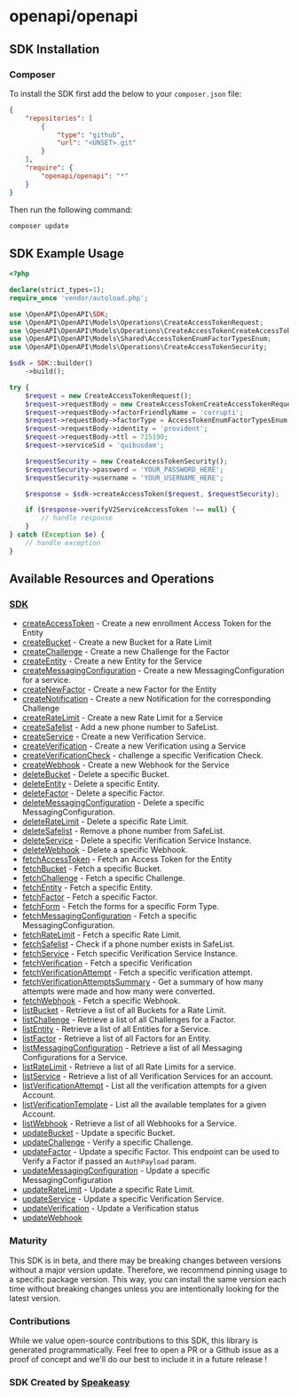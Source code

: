 # openapi/openapi

<!-- Start SDK Installation -->
## SDK Installation

### Composer

To install the SDK first add the below to your `composer.json` file:

```json
{
    "repositories": [
        {
            "type": "github",
            "url": "<UNSET>.git"
        }
    ],
    "require": {
        "openapi/openapi": "*"
    }
}
```

Then run the following command:

```bash
composer update
```
<!-- End SDK Installation -->

## SDK Example Usage
<!-- Start SDK Example Usage -->
```php
<?php

declare(strict_types=1);
require_once 'vendor/autoload.php';

use \OpenAPI\OpenAPI\SDK;
use \OpenAPI\OpenAPI\Models\Operations\CreateAccessTokenRequest;
use \OpenAPI\OpenAPI\Models\Operations\CreateAccessTokenCreateAccessTokenRequest;
use \OpenAPI\OpenAPI\Models\Shared\AccessTokenEnumFactorTypesEnum;
use \OpenAPI\OpenAPI\Models\Operations\CreateAccessTokenSecurity;

$sdk = SDK::builder()
    ->build();

try {
    $request = new CreateAccessTokenRequest();
    $request->requestBody = new CreateAccessTokenCreateAccessTokenRequest();
    $request->requestBody->factorFriendlyName = 'corrupti';
    $request->requestBody->factorType = AccessTokenEnumFactorTypesEnum::PUSH;
    $request->requestBody->identity = 'provident';
    $request->requestBody->ttl = 715190;
    $request->serviceSid = 'quibusdam';

    $requestSecurity = new CreateAccessTokenSecurity();
    $requestSecurity->password = 'YOUR_PASSWORD_HERE';
    $requestSecurity->username = 'YOUR_USERNAME_HERE';

    $response = $sdk->createAccessToken($request, $requestSecurity);

    if ($response->verifyV2ServiceAccessToken !== null) {
        // handle response
    }
} catch (Exception $e) {
    // handle exception
}
```
<!-- End SDK Example Usage -->

<!-- Start SDK Available Operations -->
## Available Resources and Operations

### [SDK](docs/sdk/README.md)

* [createAccessToken](docs/sdk/README.md#createaccesstoken) - Create a new enrollment Access Token for the Entity
* [createBucket](docs/sdk/README.md#createbucket) - Create a new Bucket for a Rate Limit
* [createChallenge](docs/sdk/README.md#createchallenge) - Create a new Challenge for the Factor
* [createEntity](docs/sdk/README.md#createentity) - Create a new Entity for the Service
* [createMessagingConfiguration](docs/sdk/README.md#createmessagingconfiguration) - Create a new MessagingConfiguration for a service.
* [createNewFactor](docs/sdk/README.md#createnewfactor) - Create a new Factor for the Entity
* [createNotification](docs/sdk/README.md#createnotification) - Create a new Notification for the corresponding Challenge
* [createRateLimit](docs/sdk/README.md#createratelimit) - Create a new Rate Limit for a Service
* [createSafelist](docs/sdk/README.md#createsafelist) - Add a new phone number to SafeList.
* [createService](docs/sdk/README.md#createservice) - Create a new Verification Service.
* [createVerification](docs/sdk/README.md#createverification) - Create a new Verification using a Service
* [createVerificationCheck](docs/sdk/README.md#createverificationcheck) - challenge a specific Verification Check.
* [createWebhook](docs/sdk/README.md#createwebhook) - Create a new Webhook for the Service
* [deleteBucket](docs/sdk/README.md#deletebucket) - Delete a specific Bucket.
* [deleteEntity](docs/sdk/README.md#deleteentity) - Delete a specific Entity.
* [deleteFactor](docs/sdk/README.md#deletefactor) - Delete a specific Factor.
* [deleteMessagingConfiguration](docs/sdk/README.md#deletemessagingconfiguration) - Delete a specific MessagingConfiguration.
* [deleteRateLimit](docs/sdk/README.md#deleteratelimit) - Delete a specific Rate Limit.
* [deleteSafelist](docs/sdk/README.md#deletesafelist) - Remove a phone number from SafeList.
* [deleteService](docs/sdk/README.md#deleteservice) - Delete a specific Verification Service Instance.
* [deleteWebhook](docs/sdk/README.md#deletewebhook) - Delete a specific Webhook.
* [fetchAccessToken](docs/sdk/README.md#fetchaccesstoken) - Fetch an Access Token for the Entity
* [fetchBucket](docs/sdk/README.md#fetchbucket) - Fetch a specific Bucket.
* [fetchChallenge](docs/sdk/README.md#fetchchallenge) - Fetch a specific Challenge.
* [fetchEntity](docs/sdk/README.md#fetchentity) - Fetch a specific Entity.
* [fetchFactor](docs/sdk/README.md#fetchfactor) - Fetch a specific Factor.
* [fetchForm](docs/sdk/README.md#fetchform) - Fetch the forms for a specific Form Type.
* [fetchMessagingConfiguration](docs/sdk/README.md#fetchmessagingconfiguration) - Fetch a specific MessagingConfiguration.
* [fetchRateLimit](docs/sdk/README.md#fetchratelimit) - Fetch a specific Rate Limit.
* [fetchSafelist](docs/sdk/README.md#fetchsafelist) - Check if a phone number exists in SafeList.
* [fetchService](docs/sdk/README.md#fetchservice) - Fetch specific Verification Service Instance.
* [fetchVerification](docs/sdk/README.md#fetchverification) - Fetch a specific Verification
* [fetchVerificationAttempt](docs/sdk/README.md#fetchverificationattempt) - Fetch a specific verification attempt.
* [fetchVerificationAttemptsSummary](docs/sdk/README.md#fetchverificationattemptssummary) - Get a summary of how many attempts were made and how many were converted.
* [fetchWebhook](docs/sdk/README.md#fetchwebhook) - Fetch a specific Webhook.
* [listBucket](docs/sdk/README.md#listbucket) - Retrieve a list of all Buckets for a Rate Limit.
* [listChallenge](docs/sdk/README.md#listchallenge) - Retrieve a list of all Challenges for a Factor.
* [listEntity](docs/sdk/README.md#listentity) - Retrieve a list of all Entities for a Service.
* [listFactor](docs/sdk/README.md#listfactor) - Retrieve a list of all Factors for an Entity.
* [listMessagingConfiguration](docs/sdk/README.md#listmessagingconfiguration) - Retrieve a list of all Messaging Configurations for a Service.
* [listRateLimit](docs/sdk/README.md#listratelimit) - Retrieve a list of all Rate Limits for a service.
* [listService](docs/sdk/README.md#listservice) - Retrieve a list of all Verification Services for an account.
* [listVerificationAttempt](docs/sdk/README.md#listverificationattempt) - List all the verification attempts for a given Account.
* [listVerificationTemplate](docs/sdk/README.md#listverificationtemplate) - List all the available templates for a given Account.
* [listWebhook](docs/sdk/README.md#listwebhook) - Retrieve a list of all Webhooks for a Service.
* [updateBucket](docs/sdk/README.md#updatebucket) - Update a specific Bucket.
* [updateChallenge](docs/sdk/README.md#updatechallenge) - Verify a specific Challenge.
* [updateFactor](docs/sdk/README.md#updatefactor) - Update a specific Factor. This endpoint can be used to Verify a Factor if passed an `AuthPayload` param.
* [updateMessagingConfiguration](docs/sdk/README.md#updatemessagingconfiguration) - Update a specific MessagingConfiguration
* [updateRateLimit](docs/sdk/README.md#updateratelimit) - Update a specific Rate Limit.
* [updateService](docs/sdk/README.md#updateservice) - Update a specific Verification Service.
* [updateVerification](docs/sdk/README.md#updateverification) - Update a Verification status
* [updateWebhook](docs/sdk/README.md#updatewebhook)
<!-- End SDK Available Operations -->

### Maturity

This SDK is in beta, and there may be breaking changes between versions without a major version update. Therefore, we recommend pinning usage
to a specific package version. This way, you can install the same version each time without breaking changes unless you are intentionally
looking for the latest version.

### Contributions

While we value open-source contributions to this SDK, this library is generated programmatically.
Feel free to open a PR or a Github issue as a proof of concept and we'll do our best to include it in a future release !

### SDK Created by [Speakeasy](https://docs.speakeasyapi.dev/docs/using-speakeasy/client-sdks)
